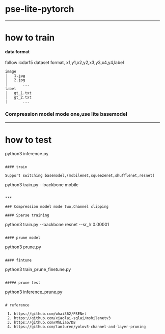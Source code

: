 # pse-lite-pytorch


***

# how to train

#### data format
follow icdar15 dataset format, x1,y1,x2,y2,x3,y3,x4,y4,label
```
image
│   1.jpg
│   2.jpg   
│		...
label
│   gt_1.txt
│   gt_2.txt
|		...
```

### Compression model mode one,use lite basemodel

***
# how to test

python3 inference.py
```

#### train 

Support switching basemodel,(mobilenet,squeezenet,shufflenet,resnet)

```
python3 train.py --backbone mobile 
```

***

### Compression model mode two,Channel clipping

#### Sparse training

```
python3 train.py --backbone resnet --sr_lr 0.00001
```

#### prune model

```
python3 prune.py 
```

#### fintune

```
python3 train_prune_finetune.py 
```

##### prune test

```
python3 inference_prune.py 
```

# reference

 1. https://github.com/whai362/PSENet
 2. https://github.com/xiaolai-sqlai/mobilenetv3
 3. https://github.com/MhLiao/DB
 4. https://github.com/tanluren/yolov3-channel-and-layer-pruning

